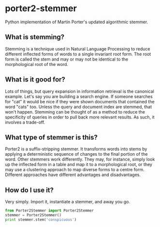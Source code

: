 porter2-stemmer
===============

Python implementation of Martin Porter's updated algorithmic stemmer.

What is stemming?
------------------

Stemming is a technique used in Natural Language Processing to reduce different inflected forms of words to a single
invariant root form. The root form is called the stem and may or may not be identical to the morphological root of the
word.

What is it good for?
--------------------

Lots of things, but query expansion in information retrieval is the canonical example. Let's say you are building a
search engine. If someone searches for "cat" it would be nice if they were shown documents that contained the word "cats"
too. Unless the query and document index are stemmed, that won't happen. Stemming can be thought of as a method to reduce
the specificity of queries in order to pull back more relevant results. As such, it involves a trade-off.

What type of stemmer is this?
------------------------------------------------------

Porter2 is a suffix-stripping stemmer. It transforms words into stems by applying a deterministic sequence of
changes to the final portion of the word. Other stemmers work differently. They may, for instance, simply look up
the inflected form in a table and map it to a morphological root, or they may use a clustering approach to
map diverse forms to a centre form. Different approaches have different advantages and disadvantages.

How do I use it?
----------------

Very simply. Import it, instantiate a stemmer, and away you go.

```python
from Porter2Stemmer import Porter2Stemmer
stemmer = Porter2Stemmer()
print stemmer.stem('conspicuous')
```